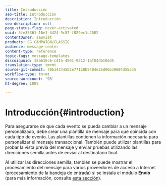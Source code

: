 ```yaml
---
title: Introducción
seo-title: Introducción
description: Introducción
seo-description: null
page-status-flag: never-activated
uuid: 5fe35361-16e1-4424-9c57-f029ec1c2502
contentOwner: sauviat
products: SG_CAMPAIGN/CLASSIC
audience: message-center
content-type: reference
topic-tags: message-templates
discoiquuid: 18bb18c6-c41b-4501-9312-1af04db10dd5
translation-type: tm+mt
source-git-commit: 70b143445b2e77128b9404e35d96b39694d55335
workflow-type: tm+mt
source-wordcount: '93'
ht-degree: 100%

---
```



# Introducción{#introduction}

Para asegurarse de que cada evento se pueda cambiar a un mensaje personalizado, debe crear una plantilla de mensaje para que coincida con cada tipo de evento. Las plantillas contienen la información necesaria para personalizar el mensaje transaccional. También puede utilizar plantillas para probar la vista previa del mensaje y enviar pruebas utilizando las direcciones semilla antes de enviar al destinatario final.

Al utilizar las direcciones semilla, también se puede mostrar el procesamiento del mensaje para varios proveedores de acceso a Internet (procesamiento de la bandeja de entrada) si se instala el módulo **Envío** (para más información, consulte [esta sección](../../delivery/using/about-deliverability.md)).

